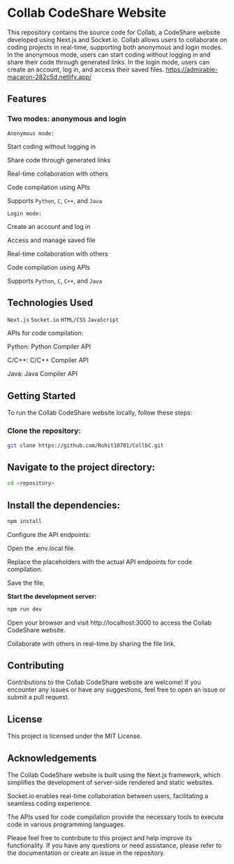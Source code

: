 
# Collab CodeShare Website
This repository contains the source code for Collab, a CodeShare website developed using Next.js and Socket.io. Collab allows users to collaborate on coding projects in real-time, supporting both anonymous and login modes. In the anonymous mode, users can start coding without logging in and share their code through generated links. In the login mode, users can create an account, log in, and access their saved files.
https://admirable-macaron-282c5d.netlify.app/

## Features



### Two modes: anonymous and login

`Anonymous mode:`


Start coding without logging in

Share code through generated links

Real-time collaboration with others

Code compilation using APIs

Supports `Python`, `C`, `C++`, and `Java`


`Login mode:`

Create an account and log in

Access and manage saved file

Real-time collaboration with others

Code compilation using APIs

Supports `Python`, `C`, `C++`, and `Java`


## Technologies Used

`Next.js` `Socket.io` `HTML/CSS` `JavaScript`

APIs for code compilation:

Python: Python Compiler API

C/C++: C/C++ Compiler API

Java: Java Compiler API

## Getting Started

To run the Collab CodeShare website locally, follow these steps:


### Clone the repository:
```bash
git clone https://github.com/Rohit10701/CollbC.git
```
## Navigate to the project directory:
```bash
cd <repository>
```
## Install the dependencies:
```bash
npm install
```
Configure the API endpoints:


Open the .env.local file.

Replace the placeholders with the actual API endpoints for code compilation.

Save the file.

**Start the development server:**
```bash
npm run dev
```
Open your browser and visit http://localhost:3000 to access the Collab CodeShare website.


Collaborate with others in real-time by sharing the file link.

## Contributing
Contributions to the Collab CodeShare website are welcome! If you encounter any issues or have any suggestions, feel free to open an issue or submit a pull request.


## License

This project is licensed under the MIT License.


## Acknowledgements
The Collab CodeShare website is built using the Next.js framework, which simplifies the development of server-side rendered and static websites.

Socket.io enables real-time collaboration between users, facilitating a seamless coding experience.

The APIs used for code compilation provide the necessary tools to execute code in various programming languages.

Please feel free to contribute to this project and help improve its functionality. If you have any questions or need assistance, please refer to the documentation or create an issue in the repository.
